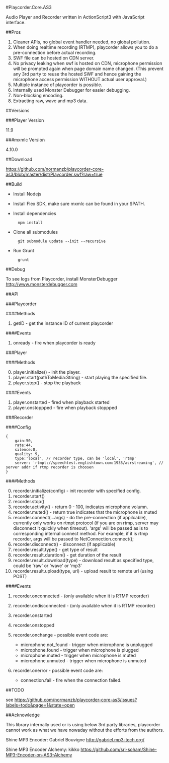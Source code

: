 #Playcorder.Core.AS3

Audio Player and Recorder written in ActionScript3 with JavaScript interface.

##Pros

1. Cleaner APIs, no global event handler needed, no global pollution.
2. When doing realtime recording (RTMP), playcorder allows you to do a pre-connection before actual recording.
3. SWF file can be hosted on CDN server.
4. No privacy leaking when swf is hosted on CDN, microphone permission will be prompted again when page domain name changed. (This prevent any 3rd party to reuse the hosted SWF and hence gaining the microphone access permission WITHOUT actual user approval.)
5. Multiple instance of playcorder is possible.
6. Internally used Monster Debugger for easier debugging.
7. Non-blocking encoding.
8. Extracting raw, wave and mp3 data.

##Versions

###Player Version

11.9

###mxmlc Version

4.10.0

##Download

<https://github.com/normanzb/playcorder-core-as3/blob/master/dist/Playcorder.swf?raw=true>

##Build

* Install Nodejs
* Install Flex SDK, make sure mxmlc can be found in your $PATH.
* Install dependencies

        npm install

* Clone all submodules

        git submodule update --init --recursive

* Run Grunt

        grunt
   
##Debug

To see logs from Playcorder, install MonsterDebugger <http://www.monsterdebugger.com>

##API

###Playcorder

####Methods

1. getID - get the instance ID of current playcorder

####Events

1. onready - fire when playcorder is ready


###Player

####Methods

0. player.initialize() - init the player.
1. player.start(pathToMedia:String) - start playing the specified file.
2. player.stop() - stop the playback

####Events

1. player.onstarted - fired when playback started
2. player.onstoppped - fire when playback stoppped

###Recorder

####Config

    {
        gain:50, 
        rate:44, 
        silence:0, 
        quality: 9,
        type:'local', // recorder type, can be 'local', 'rtmp'
        server: 'rtmpt://speechtest.englishtown.com:1935/asrstreaming', // server addr if rtmp recorder is choosen
    }
    
####Methods

0. recorder.initialize(config) - init recorder with specified config.
1. recorder.start()
2. recorder.stop()
3. recorder.activity() - return 0 - 100, indicates microphone volumn.
4. recorder.muted() - return true indicates that the microphone is muted
5. recorder.connect(...args) - do the pre-connection (if appilcable), currently only works on rtmpt protocol (if you are on rtmp, server may disconnect it quickly when timeout). 'args' will be passed as is to corresponding internal connect method. For example, if it is rtmp recorder, args will be passed to NetConnection.connect();
6. recorder.disconnect() - disconnect (if applicable)
7. recorder.result.type() - get type of result
8. recorder.result.duration() - get duration of the result
9. recorder.result.download(type) - download result as specified type, could be 'raw' or 'wave' or 'mp3'
10. recorder.result.upload(type, url) - upload result to remote url (using POST)

####Events

1. recorder.onconnected - (only available when it is RTMP recorder)
2. recorder.ondisconnected - (only available when it is RTMP recorder)
3. recorder.onstarted
4. recorder.onstopped
5. recorder.onchange -  possible event code are:

    * microphone.not_found - trigger when microphone is unplugged
    * microphone.found - trigger when microphone is plugged
    * microphone.muted - trigger when microphone is muted
    * microphone.unmuted - trigger when microphone is unmuted
    
6. recorder.onerror - possible event code are:

    * connection.fail - fire when the connection failed.

##TODO

see <https://github.com/normanzb/playcorder-core-as3/issues?labels=todo&page=1&state=open>

##Acknowledge

This library internally used or is using below 3rd party libraries, playcorder cannot work as what we have nowaday without the efforts from the authors.

Shine MP3 Encoder:  Gabriel Bouvigne <http://gabriel.mp3-tech.org/>

Shine MP3 Encoder Alchemy: kikko <https://github.com/sri-soham/Shine-MP3-Encoder-on-AS3-Alchemy>
